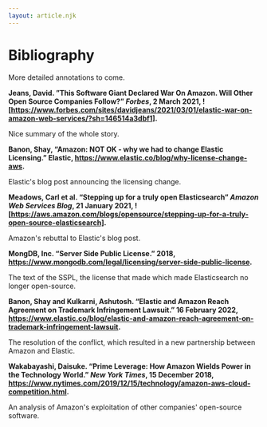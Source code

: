 ```yaml
---
layout: article.njk
---
```


# Bibliography

More detailed annotations to come.

**Jeans, David. ”This Software Giant Declared War On Amazon. Will Other Open Source Companies Follow?” _Forbes_, 2 March 2021, ![https://www.forbes.com/sites/davidjeans/2021/03/01/elastic-war-on-amazon-web-services/?sh=146514a3dbf1].**

Nice summary of the whole story.

**Banon, Shay, “Amazon: NOT OK - why we had to change Elastic Licensing.” Elastic, https://www.elastic.co/blog/why-license-change-aws.**

Elastic's blog post announcing the licensing change.

**Meadows, Carl et al. “Stepping up for a truly open Elasticsearch” _Amazon Web Services Blog_, 21 January 2021, ![https://aws.amazon.com/blogs/opensource/stepping-up-for-a-truly-open-source-elasticsearch].**

Amazon's rebuttal to Elastic's blog post.

**MongDB, Inc. “Server Side Public License.” 2018, https://www.mongodb.com/legal/licensing/server-side-public-license.**

The text of the SSPL, the license that made which made Elasticsearch no longer open-source.

**Banon, Shay and Kulkarni, Ashutosh. “Elastic and Amazon Reach Agreement on Trademark Infringement Lawsuit.” 16 February 2022, https://www.elastic.co/blog/elastic-and-amazon-reach-agreement-on-trademark-infringement-lawsuit.**

The resolution of the conflict, which resulted in a new partnership between Amazon and Elastic.

**Wakabayashi, Daisuke. “Prime Leverage: How Amazon Wields Power in the Technology World.” _New York Times_, 15 December 2018, https://www.nytimes.com/2019/12/15/technology/amazon-aws-cloud-competition.html.**

An analysis of Amazon's exploitation of other companies' open-source software.
